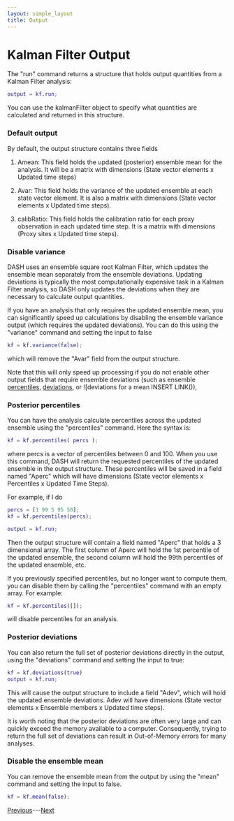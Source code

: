 ```yaml
---
layout: simple_layout
title: Output
---
```


# Kalman Filter Output

The "run" command returns a structure that holds output quantities from a Kalman Filter analysis:
```matlab
output = kf.run;
```

You can use the kalmanFilter object to specify what quantities are calculated and returned in this structure.

### Default output

By default, the output structure contains three fields
1. Amean: This field holds the updated (posterior) ensemble mean for the analysis. It will be a matrix with dimensions (State vector elements x Updated time steps)

2. Avar: This field holds the variance of the updated ensemble at each state vector element. It is also a matrix with dimensions (State vector elements x Updated time steps).

3. calibRatio: This field holds the calibration ratio for each proxy observation in each updated time step. It is a matrix with dimensions (Proxy sites x Updated time steps).

### Disable variance

DASH uses an ensemble square root Kalman Filter, which updates the ensemble mean separately from the ensemble deviations. Updating deviations is typically the most computationally expensive task in a Kalman Filter analysis, so DASH only updates the deviations when they are necessary to calculate output quantities.

If you have an analysis that only requires the updated ensemble mean, you can significantly speed up calculations by disabling the ensemble variance output (which requires the updated deviations). You can do this using the "variance" command and setting the input to false
```matlab
kf = kf.variance(false);
```
which will remove the "Avar" field from the output structure.

Note that this will only speed up processing if you do not enable other output fields that require ensemble deviations (such as ensemble [percentiles](#posterior-percentiles), [deviations](#posterior-deviations), or ![deviations for a mean INSERT LINK()),

### Posterior percentiles

You can have the analysis calculate percentiles across the updated ensemble using the "percentiles" command. Here the syntax is:
```matlab
kf = kf.percentiles( percs );
```
where percs is a vector of percentiles between 0 and 100. When you use this command, DASH will return the requested percentiles of the updated ensemble in the output structure. These percentiles will be saved in a field named "Aperc" which will have dimensions (State vector elements x Percentiles x Updated Time Steps).

For example, if I do
```matlab
percs = [1 99 5 95 50];
kf = kf.percentiles(percs);

output = kf.run;
```
Then the output structure will contain a field named "Aperc" that holds a 3 dimensional array. The first column of Aperc will hold the 1st percentile of the updated ensemble, the second column will hold the 99th percentiles of the updated ensemble, etc.

If you previously specified percentiles, but no longer want to compute them, you can disable them by calling the "percentiles" command with an empty array. For example:
```matlab
kf = kf.percentiles([]);
```
will disable percentiles for an analysis.


### Posterior deviations

You can also return the full set of posterior deviations directly in the output, using the "deviations" command and setting the input to true:
```matlab
kf = kf.deviations(true)
output = kf.run;
```
This will cause the output structure to include a field "Adev", which will hold the updated ensemble deviations. Adev will have dimensions (State vector elements x Ensemble members x Updated time steps).

It is worth noting that the posterior deviations are often very large and can quickly exceed the memory available to a computer. Consequently, trying to return the full set of deviations can result in Out-of-Memory errors for many analyses.

### Disable the ensemble mean

You can remove the ensemble mean from the output by using the "mean" command and setting the input to false.
```matlab
kf = kf.mean(false);
```

[Previous](essential)---[Next]()

